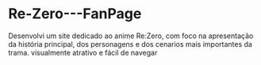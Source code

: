 # Re-Zero---FanPage
Desenvolvi um site dedicado ao anime Re:Zero, com foco na apresentação da história principal, dos personagens e dos cenarios mais importantes da trama. visualmente atrativo e fácil de navegar
